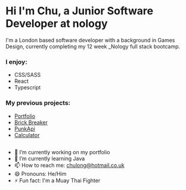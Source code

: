 # Hi I'm Chu, a Junior Software Developer at nology

I'm a London based software developer with a background in Games Design, currently completing my 12 week _Nology full stack bootcamp.

### I enjoy:
- CSS/SASS
- React
- Typescript

### My previous projects:
- [Portfolio](https://koji47.github.io/Portfolio/)
- [Brick Breaker](https://koji47.github.io/typescript-game-project/)
- [PunkApi](https://koji47.github.io/react-punk-api/)
- [Calculator](https://koji47.github.io/calculator-project/)

##
- 🔭 I’m currently working on my portfolio
- 🌱 I’m currently learning Java
- 📫 How to reach me: chulong@hotmail.co.uk
- 😄 Pronouns: He/Him
- ⚡ Fun fact: I'm a Muay Thai Fighter

<!--
**Koji47/koji47** is a ✨ _special_ ✨ repository because its `README.md` (this file) appears on your GitHub profile.

Here are some ideas to get you started:


-->
